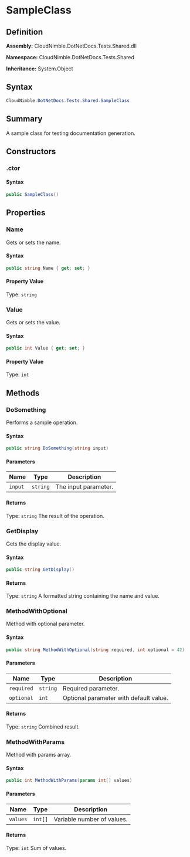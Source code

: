 # SampleClass

## Definition

**Assembly:** CloudNimble.DotNetDocs.Tests.Shared.dll

**Namespace:** CloudNimble.DotNetDocs.Tests.Shared

**Inheritance:** System.Object

## Syntax

```csharp
CloudNimble.DotNetDocs.Tests.Shared.SampleClass
```

## Summary

A sample class for testing documentation generation.

## Constructors

### .ctor

#### Syntax

```csharp
public SampleClass()
```

## Properties

### Name

Gets or sets the name.

#### Syntax

```csharp
public string Name { get; set; }
```

#### Property Value

Type: `string`

### Value

Gets or sets the value.

#### Syntax

```csharp
public int Value { get; set; }
```

#### Property Value

Type: `int`

## Methods

### DoSomething

Performs a sample operation.

#### Syntax

```csharp
public string DoSomething(string input)
```

#### Parameters

| Name | Type | Description |
|------|------|-------------|
| `input` | `string` | The input parameter. |

#### Returns

Type: `string`
The result of the operation.

### GetDisplay

Gets the display value.

#### Syntax

```csharp
public string GetDisplay()
```

#### Returns

Type: `string`
A formatted string containing the name and value.

### MethodWithOptional

Method with optional parameter.

#### Syntax

```csharp
public string MethodWithOptional(string required, int optional = 42)
```

#### Parameters

| Name | Type | Description |
|------|------|-------------|
| `required` | `string` | Required parameter. |
| `optional` | `int` | Optional parameter with default value. |

#### Returns

Type: `string`
Combined result.

### MethodWithParams

Method with params array.

#### Syntax

```csharp
public int MethodWithParams(params int[] values)
```

#### Parameters

| Name | Type | Description |
|------|------|-------------|
| `values` | `int[]` | Variable number of values. |

#### Returns

Type: `int`
Sum of values.

